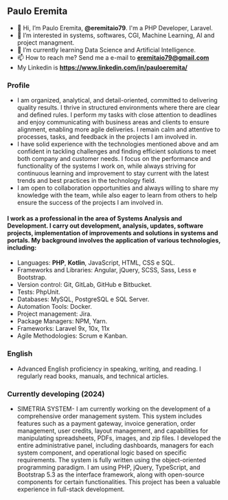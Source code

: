 ## Paulo Eremita
* 👋 Hi, I’m Paulo Eremita, **@eremitaio79**. I'm a PHP Developer, Laravel.
* 👀 I’m interested in systems, softwares, CGI, Machine Learning, AI and project managment.
* 🌱 I’m currently learning Data Science and Artificial Intelligence.
* 📫 How to reach me? Send me a e-mail to **eremitaio79@gmail.com**
* My Linkedin is **https://www.linkedin.com/in/pauloeremita/**

### Profile
* I am organized, analytical, and detail-oriented, committed to delivering quality results. I thrive in structured environments where there are clear and defined rules. I perform my tasks with close attention to deadlines and enjoy communicating with business areas and clients to ensure alignment, enabling more agile deliveries. I remain calm and attentive to processes, tasks, and feedback in the projects I am involved in.
* I have solid experience with the technologies mentioned above and am confident in tackling challenges and finding efficient solutions to meet both company and customer needs. I focus on the performance and functionality of the systems I work on, while always striving for continuous learning and improvement to stay current with the latest trends and best practices in the technology field.
* I am open to collaboration opportunities and always willing to share my knowledge with the team, while also eager to learn from others to help ensure the success of the projects I am involved in.

#### I work as a professional in the area of Systems Analysis and Development. I carry out development, analysis, updates, software projects, implementation of improvements and solutions in systems and portals. My background involves the application of various technologies, including:

* Languages: **PHP**, **Kotlin**, JavaScript, HTML, CSS e SQL.
* Frameworks and Libraries: Angular, jQuery, SCSS, Sass, Less e Bootstrap.
* Version control: Git, GitLab, GitHub e Bitbucket.
* Tests: PhpUnit.
* Databases: MySQL, PostgreSQL e SQL Server.
* Automation Tools: Docker.
* Project management: Jira.
* Package Managers: NPM, Yarn.
* Frameworks: Laravel 9x, 10x, 11x
* Agile Methodologies: Scrum e Kanban.

### English
* Advanced English proficiency in speaking, writing, and reading. I regularly read books, manuals, and technical articles.

### Currently developing (2024)
* SIMETRIA SYSTEM- I am currently working on the development of a comprehensive order management system. This system includes features such as a payment gateway, invoice generation, order management, user credits, layout management, and capabilities for manipulating spreadsheets, PDFs, images, and zip files. I developed the entire administrative panel, including dashboards, managers for each system component, and operational logic based on specific requirements. The system is fully written using the object-oriented programming paradigm. I am using PHP, jQuery, TypeScript, and Bootstrap 5.3 as the interface framework, along with open-source components for certain functionalities. This project has been a valuable experience in full-stack development.

<!---
eremitaio79/eremitaio79 is a ✨ special ✨ repository because its `README.md` (this file) appears on your GitHub profile.
You can click the Preview link to take a look at your changes.
--->
